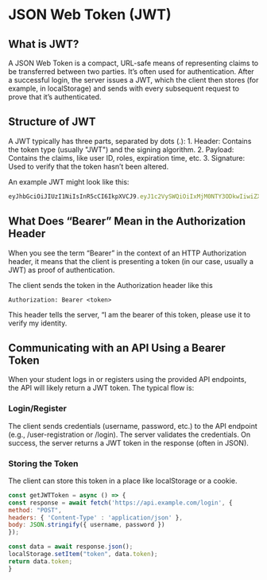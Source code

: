 # JSON Web Token (JWT)

## What is JWT?

A JSON Web Token is a compact, URL-safe means of representing claims to be transferred between two parties. It’s often used for authentication. After a successful login, the server issues a JWT, which the client then stores (for example, in localStorage) and sends with every subsequent request to prove that it’s authenticated.

## Structure of JWT

A JWT typically has three parts, separated by dots (.):
	1.	Header: Contains the token type (usually "JWT") and the signing algorithm.
	2.	Payload: Contains the claims, like user ID, roles, expiration time, etc.
	3.	Signature: Used to verify that the token hasn’t been altered.

An example JWT might look like this:
```js
eyJhbGciOiJIUzI1NiIsInR5cCI6IkpXVCJ9.eyJ1c2VySWQiOiIxMjM0NTY3ODkwIiwiZXhwIjoxNjE2MjM5MDIyfQ.SflKxwRJSMeKKF2QT4fwpMeJf36POk6yJV_adQssw5c
```

## What Does “Bearer” Mean in the Authorization Header

When you see the term “Bearer” in the context of an HTTP Authorization header, it means that the client is presenting a token (in our case, usually a JWT) as proof of authentication.

The client sends the token in the Authorization header like this

```
Authorization: Bearer <token>
```

This header tells the server, “I am the bearer of this token, please use it to verify my identity.

## Communicating with an API Using a Bearer Token

When your student logs in or registers using the provided API endpoints, the API will likely return a JWT token. The typical flow is:

### Login/Register

The client sends credentials (username, password, etc.) to the API endpoint (e.g., /user-registration or /login).
The server validates the credentials.
On success, the server returns a JWT token in the response (often in JSON).

### Storing the Token
The client can store this token in a place like localStorage or a cookie.

```js
const getJWTToken = async () => {
const response = await fetch('https://api.example.com/login', {
method: "POST",
headers: { 'Content-Type' : 'application/json' },
body: JSON.stringify({ username, password })
});

const data = await response.json();
localStorage.setItem("token", data.token);
return data.token;
}
```
